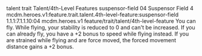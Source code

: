 <ability>
  <metadata>
    <class>talent</class>
    <feature_type>trait</feature_type>
    <file_dpath>Talent/4th-Level Features</file_dpath>
    <item_id>suspensor-field</item_id>
    <item_index>04</item_index>
    <item_name>Suspensor Field</item_name>
    <level>4</level>
    <scc>mcdm.heroes.v1:feature.trait.talent.4th-level-feature:suspensor-field</scc>
    <scdc>1.1.1:7.1.1.10:04</scdc>
    <source>mcdm.heroes.v1</source>
    <type>feature/trait/talent/4th-level-feature</type>
  </metadata>
  <effects>
    <effect type="mundane">You can fly. While flying, your stability is reduced to 0 and can&apos;t be increased. If you can already fly, you have a +2 bonus to speed while flying instead.
If you are strained while flying and are force moved, the forced movement distance gains a +2 bonus.</effect>
  </effects>
</ability>
